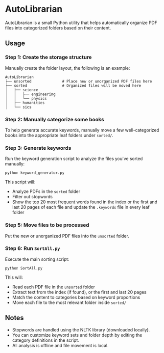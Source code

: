 # AutoLibrarian

AutoLibrarian is a small Python utility that helps automatically organize PDF files into categorized folders based on their content.

## Usage

### Step 1: Create the storage structure

Manually create the folder layout, the following is an example:


``` 
AutoLibrarian
├── unsorted              # Place new or unorganized PDF files here
├── sorted                # Organized files will be moved here
│   ├── science
│   │   ├── engineering
│   │   └── physics
│   ├── humanities
│   └── sics

```

### Step 2: Manually categorize some books

To help generate accurate keywords, manually move a few well-categorized books into the appropriate leaf folders under `sorted/`.

### Step 3: Generate keywords

Run the keyword generation script to analyze the files you've sorted manually:

```
python keyword_generator.py
```

This script will:
- Analyze PDFs in the `sorted` folder
- Filter out stopwords
- Show the top 20 most frequent words found in the index or the first and last 20 pages of each file and update the `.keywords` file in every leaf folder

### Step 5: Move files to be processed

Put the new or unorganized PDF files into the `unsorted` folder.

### Step 6: Run `SortAll.py`

Execute the main sorting script:

```
python SortAll.py
```

This will:
- Read each PDF file in the `unsorted` folder
- Extract text from the index (if found), or the first and last 20 pages
- Match the content to categories based on keyword proportions
- Move each file to the most relevant folder inside `sorted/`

## Notes

- Stopwords are handled using the NLTK library (downloaded locally).
- You can customize keyword sets and folder depth by editing the category definitions in the script.
- All analysis is offline and file movement is local.
